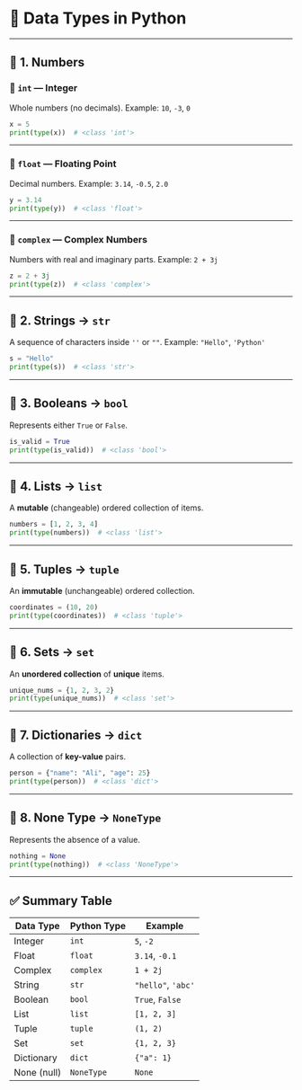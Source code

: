 # 🐍 **Data Types in Python**

---

## 📌 1. **Numbers**

### 🔹 `int` — Integer

Whole numbers (no decimals).
Example: `10`, `-3`, `0`

```python
x = 5
print(type(x))  # <class 'int'>
```

---

### 🔹 `float` — Floating Point

Decimal numbers.
Example: `3.14`, `-0.5`, `2.0`

```python
y = 3.14
print(type(y))  # <class 'float'>
```

---

### 🔹 `complex` — Complex Numbers

Numbers with real and imaginary parts.
Example: `2 + 3j`

```python
z = 2 + 3j
print(type(z))  # <class 'complex'>
```

---

## 📌 2. **Strings** → `str`

A sequence of characters inside `''` or `""`.
Example: `"Hello"`, `'Python'`

```python
s = "Hello"
print(type(s))  # <class 'str'>
```

---

## 📌 3. **Booleans** → `bool`

Represents either `True` or `False`.

```python
is_valid = True
print(type(is_valid))  # <class 'bool'>
```

---

## 📌 4. **Lists** → `list`

A **mutable** (changeable) ordered collection of items.

```python
numbers = [1, 2, 3, 4]
print(type(numbers))  # <class 'list'>
```

---

## 📌 5. **Tuples** → `tuple`

An **immutable** (unchangeable) ordered collection.

```python
coordinates = (10, 20)
print(type(coordinates))  # <class 'tuple'>
```

---

## 📌 6. **Sets** → `set`

An **unordered collection** of **unique** items.

```python
unique_nums = {1, 2, 3, 2}
print(type(unique_nums))  # <class 'set'>
```

---

## 📌 7. **Dictionaries** → `dict`

A collection of **key-value** pairs.

```python
person = {"name": "Ali", "age": 25}
print(type(person))  # <class 'dict'>
```

---

## 📌 8. **None Type** → `NoneType`

Represents the absence of a value.

```python
nothing = None
print(type(nothing))  # <class 'NoneType'>
```

---

## ✅ Summary Table

| Data Type   | Python Type | Example            |
| ----------- | ----------- | ------------------ |
| Integer     | `int`       | `5`, `-2`          |
| Float       | `float`     | `3.14`, `-0.1`     |
| Complex     | `complex`   | `1 + 2j`           |
| String      | `str`       | `"hello"`, `'abc'` |
| Boolean     | `bool`      | `True`, `False`    |
| List        | `list`      | `[1, 2, 3]`        |
| Tuple       | `tuple`     | `(1, 2)`           |
| Set         | `set`       | `{1, 2, 3}`        |
| Dictionary  | `dict`      | `{"a": 1}`         |
| None (null) | `NoneType`  | `None`             |

